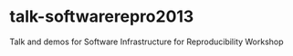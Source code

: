 talk-softwarerepro2013
======================

Talk and demos for Software Infrastructure for Reproducibility Workshop
